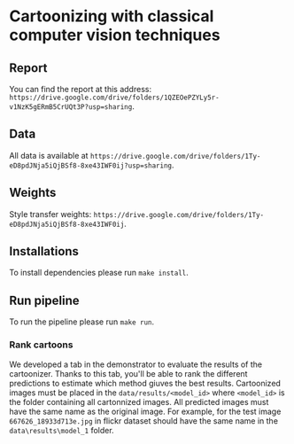# Cartoonizing with classical computer vision techniques

## Report

You can find the report at this address: `https://drive.google.com/drive/folders/1QZEOePZYLy5r-v1NzK5gERmB5CrUQt3P?usp=sharing`.

## Data

All data is available at `https://drive.google.com/drive/folders/1Ty-eD8pdJNja5iQjBSf8-8xe43IWF0ij?usp=sharing`.

## Weights

Style transfer weights: `https://drive.google.com/drive/folders/1Ty-eD8pdJNja5iQjBSf8-8xe43IWF0ij`.

## Installations

To install dependencies please run `make install`.

## Run pipeline

To run the pipeline please run `make run`.

### Rank cartoons

We developed a tab in the demonstrator to evaluate the results of the cartoonizer. Thanks to this tab, you'll be able to rank the different predictions to estimate which method giuves the best results.
Cartoonized images must be placed in the `data/results/<model_id>` where `<model_id>` is the folder containing all cartonnized images. All predicted images must have the same name as the original image. For example, for the test image `667626_18933d713e.jpg` in flickr dataset should have the same name in the `data\results\model_1` folder.

